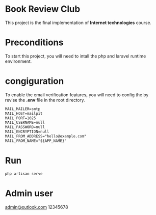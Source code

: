 # Book Review Club
This project is the final implementation of **Internet technologies** course.

# Preconditions
To start this project, you will need to intall the php and laravel runtime environment.

# congiguration
To enable the email verification features, you will need to config the by revise the **.env** file in the root directory.

~~~ txt
MAIL_MAILER=smtp
MAIL_HOST=mailpit
MAIL_PORT=1025
MAIL_USERNAME=null
MAIL_PASSWORD=null
MAIL_ENCRYPTION=null
MAIL_FROM_ADDRESS="hello@example.com"
MAIL_FROM_NAME="${APP_NAME}"
~~~

# Run
~~~ php
php artisan serve 
~~~

# Admin user
admin@outlook.com
12345678